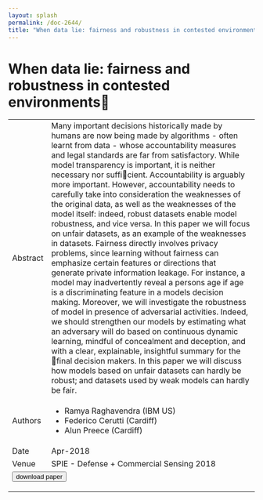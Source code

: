 ```yaml
---
layout: splash
permalink: /doc-2644/
title: "When data lie: fairness and robustness in contested environments"
---
```


# When data lie: fairness and robustness in contested environments

<table>
    <tbody>
    <tr>
        <td>Abstract</td>
        <td>Many important decisions historically made by humans are now being made by algorithms - often learnt from data - whose accountability measures and legal standards are far from satisfactory. While model transparency is important, it is neither necessary nor sufficient. Accountability is arguably more important. However, accountability needs to carefully take into consideration the weaknesses of the original data, as well as the weaknesses of the model itself: indeed, robust datasets enable model robustness, and vice versa. In this paper we will focus on unfair datasets, as an example of the weaknesses in datasets. Fairness directly involves privacy problems, since learning without fairness can emphasize certain features or directions that generate private information leakage. For instance, a model may inadvertently reveal a persons age if age is a discriminating feature in a models decision making. Moreover, we will investigate the robustness of model in presence of adversarial activities. Indeed, we should strengthen our models by estimating what an adversary will do based on continuous dynamic learning, mindful of concealment and deception, and with a clear, explainable, insightful summary for the final decision makers. In this paper we will discuss how models based on unfair datasets can hardly be robust; and datasets used by weak models can hardly be fair.</td>
    </tr>
    <tr>
        <td>Authors</td>
        <td>
            <ul>
                <li>Ramya Raghavendra (IBM US)</li>
                <li>Federico Cerutti (Cardiff)</li>
                <li>Alun Preece (Cardiff)</li>
            </ul>
        </td>
    </tr>
    <tr>
        <td>Date</td>
        <td>Apr-2018</td>
    </tr>
    <tr>
        <td>Venue</td>
        <td>SPIE - Defense + Commercial Sensing 2018</td>
    </tr>
        <tr>
            <td colspan="2">
                <form method="get" action="https://dais-ita.org/sites/default/files/2330_paper.pdf">
                    <button type="submit">download paper</button>
                </form>
            </td>
        </tr>
    </tbody>
</table>
